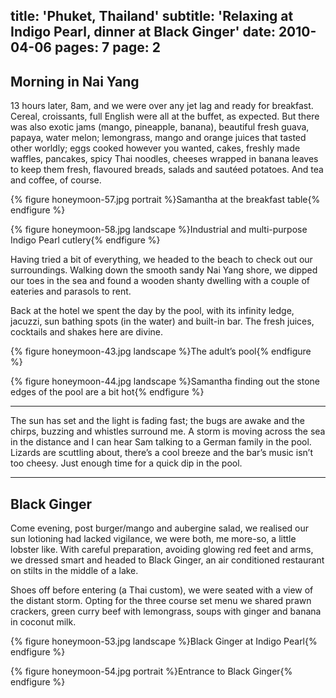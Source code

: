 title: 'Phuket, Thailand'
subtitle: 'Relaxing at Indigo Pearl, dinner at Black Ginger'
date: 2010-04-06
pages: 7
page: 2
---

## Morning in Nai Yang

13 hours later, 8am, and we were over any jet lag and ready for breakfast. Cereal, croissants, full English were all at the buffet, as expected. But there was also exotic jams (mango, pineapple, banana), beautiful fresh guava, papaya, water melon; lemongrass, mango and orange juices that tasted other worldly; eggs cooked however you wanted, cakes, freshly made waffles, pancakes, spicy Thai noodles, cheeses wrapped in banana leaves to keep them fresh, flavoured breads, salads and sautéed potatoes. And tea and coffee, of course.

{% figure honeymoon-57.jpg portrait %}Samantha at the breakfast table{% endfigure %}

{% figure honeymoon-58.jpg landscape %}Industrial and multi-purpose Indigo Pearl cutlery{% endfigure %}

Having tried a bit of everything, we headed to the beach to check out our surroundings. Walking down the smooth sandy Nai Yang shore, we dipped our toes in the sea and found a wooden shanty dwelling with a couple of eateries and parasols to rent.

Back at the hotel we spent the day by the pool, with its infinity ledge, jacuzzi, sun bathing spots (in the water) and built-in bar. The fresh juices, cocktails and shakes here are divine.

{% figure honeymoon-43.jpg landscape %}The adult’s pool{% endfigure %}

{% figure honeymoon-44.jpg landscape %}Samantha finding out the stone edges of the pool are a bit hot{% endfigure %}

***

The sun has set and the light is fading fast; the bugs are awake and the chirps, buzzing and whistles surround me. A storm is moving across the sea in the distance and I can hear Sam talking to a German family in the pool. Lizards are scuttling about, there’s a cool breeze and the bar’s music isn’t too cheesy. Just enough time for a quick dip in the pool.

***

## Black Ginger

Come evening, post burger/mango and aubergine salad, we realised our sun lotioning had lacked vigilance, we were both, me more-so, a little lobster like. With careful preparation, avoiding glowing red feet and arms, we dressed smart and headed to Black Ginger, an air conditioned restaurant on stilts in the middle of a lake.

Shoes off before entering (a Thai custom), we were seated with a view of the distant storm. Opting for the three course set menu we shared prawn crackers, green curry beef with lemongrass, soups with ginger and banana in coconut milk.

{% figure honeymoon-53.jpg landscape %}Black Ginger at Indigo Pearl{% endfigure %}

{% figure honeymoon-54.jpg portrait %}Entrance to Black Ginger{% endfigure %}
